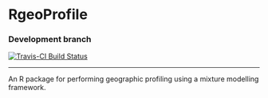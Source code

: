 
# RgeoProfile
### Development branch
[![Travis-CI Build Status](https://travis-ci.org/bobverity/RgeoProfile.svg?branch=develop)](https://travis-ci.org/bobverity/RgeoProfile)

--------------------------------------------------------------------------------------------------------------------------------

An R package for performing geographic profiling using a mixture modelling framework.

